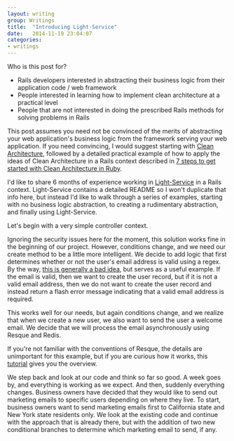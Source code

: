 ```yaml
---
layout: writing
group: Writings
title:  "Introducing Light-Service"
date:   2014-11-19 23:04:07
categories:
- writings
---
```


Who is this post for?
  - Rails developers interested in abstracting their business logic from their application code / web framework
  - People interested in learning how to implement clean architecture at a practical level
  - People that are not interested in doing the prescribed Rails methods for solving problems in Rails

This post assumes you need not be convinced of the merits of abstracting your web application's business logic
from the framework serving your web application. If you need convincing, I would suggest starting with
[Clean Architecture](http://blog.8thlight.com/uncle-bob/2012/08/13/the-clean-architecture.html), followed by a detailed
practical example of how to apply the ideas of Clean Architecture in a Rails context described in
[7 steps to get started with Clean Architecture in Ruby](https://medium.com/@fbzga/clean-architecture-in-ruby-7eb3cd0fc145).

I'd like to share 6 months of experience working in [Light-Service](http://github.com/adomokos/light-service) in a Rails context.
Light-Service contains a detailed README so I won't duplicate that info here, but instead I'd like to walk through a series of
examples, starting with no business logic abstraction, to creating a rudimentary abstraction, and finally using Light-Service.

Let's begin with a very simple controller context.
<script src="https://gist.github.com/rewinfrey/36d2e6f6e791cef28207.js"></script>

Ignoring the security issues here for the moment, this solution works fine in the beginning of our project. However, conditions change,
and we need our create method to be a little more intelligent. We decide to add logic that first determines whether or not the user's email address is valid using a regex.
By the way, [this is generally a bad idea](http://davidcel.is/blog/2012/09/06/stop-validating-email-addresses-with-regex/), but serves as a useful example.
If the email is valid, then we want to create the user record, but if it is not a valid email address, then we do not want to create the user record and instead
return a flash error message indicating that a valid email address is required.
<script src="https://gist.github.com/rewinfrey/df23615e68244cae7d6c.js"></script>

This works well for our needs, but again conditions change, and we realize that when we create a new user, we also want to send the user a
welcome email. We decide that we will process the email asynchronously using Resque and Redis.

<script src="https://gist.github.com/rewinfrey/2b98d99e3dd57b1d61af.js"></script>

If you're not familiar with the conventions of Resque, the details are unimportant for this example, but if you are curious how it works, this
[tutorial](http://tutorials.jumpstartlab.com/topics/performance/background_jobs.html) gives you the overview.

We step back and look at our code and think so far so good. A week goes by, and everything is working as we expect. And then, suddenly everything changes.
Business owners have decided that they would like to send out marketing emails to specific users depending on where they live. To start, business owners want
to send marketing emails first to California state and New York state residents only. We look at the existing code and continue with
the approach that is already there, but with the addition of two new conditional branches to determine which marketing email to send, if any.

<script src="https://gist.github.com/rewinfrey/5ac73ca2ce2926b01699.js"></script>
